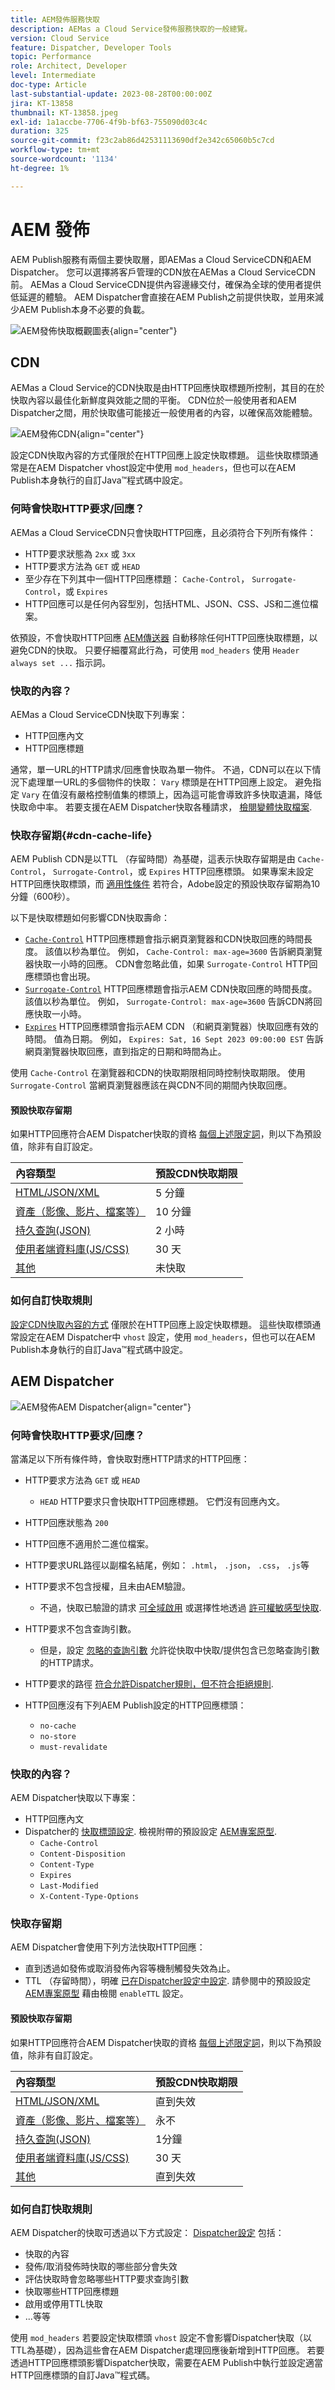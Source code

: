 ```yaml
---
title: AEM發佈服務快取
description: AEMas a Cloud Service發佈服務快取的一般總覽。
version: Cloud Service
feature: Dispatcher, Developer Tools
topic: Performance
role: Architect, Developer
level: Intermediate
doc-type: Article
last-substantial-update: 2023-08-28T00:00:00Z
jira: KT-13858
thumbnail: KT-13858.jpeg
exl-id: 1a1accbe-7706-4f9b-bf63-755090d03c4c
duration: 325
source-git-commit: f23c2ab86d42531113690df2e342c65060b5c7cd
workflow-type: tm+mt
source-wordcount: '1134'
ht-degree: 1%

---
```


# AEM 發佈

AEM Publish服務有兩個主要快取層，即AEMas a Cloud ServiceCDN和AEM Dispatcher。 您可以選擇將客戶管理的CDN放在AEMas a Cloud ServiceCDN前。 AEMas a Cloud ServiceCDN提供內容邊緣交付，確保為全球的使用者提供低延遲的體驗。 AEM Dispatcher會直接在AEM Publish之前提供快取，並用來減少AEM Publish本身不必要的負載。

![AEM發佈快取概觀圖表](./assets/publish/publish-all.png){align="center"}

## CDN

AEMas a Cloud Service的CDN快取是由HTTP回應快取標題所控制，其目的在於快取內容以最佳化新鮮度與效能之間的平衡。 CDN位於一般使用者和AEM Dispatcher之間，用於快取儘可能接近一般使用者的內容，以確保高效能體驗。

![AEM發佈CDN](./assets/publish/publish-cdn.png){align="center"}

設定CDN快取內容的方式僅限於在HTTP回應上設定快取標題。 這些快取標頭通常是在AEM Dispatcher vhost設定中使用 `mod_headers`，但也可以在AEM Publish本身執行的自訂Java™程式碼中設定。

### 何時會快取HTTP要求/回應？

AEMas a Cloud ServiceCDN只會快取HTTP回應，且必須符合下列所有條件：

+ HTTP要求狀態為 `2xx` 或 `3xx`
+ HTTP要求方法為 `GET` 或 `HEAD`
+ 至少存在下列其中一個HTTP回應標題： `Cache-Control`， `Surrogate-Control`，或  `Expires`
+ HTTP回應可以是任何內容型別，包括HTML、JSON、CSS、JS和二進位檔案。

依預設，不會快取HTTP回應 [AEM傳送器](#aem-dispatcher) 自動移除任何HTTP回應快取標題，以避免CDN的快取。 只要仔細覆寫此行為，可使用 `mod_headers` 使用 `Header always set ...` 指示詞。

### 快取的內容？

AEMas a Cloud ServiceCDN快取下列專案：

+ HTTP回應內文
+ HTTP回應標題

通常，單一URL的HTTP請求/回應會快取為單一物件。 不過，CDN可以在以下情況下處理單一URL的多個物件的快取： `Vary` 標頭是在HTTP回應上設定。 避免指定 `Vary` 在值沒有嚴格控制值集的標頭上，因為這可能會導致許多快取遺漏，降低快取命中率。 若要支援在AEM Dispatcher快取各種請求， [檢閱變體快取檔案](https://experienceleague.adobe.com/docs/experience-manager-learn/cloud-service/developing/advanced/variant-caching.html).

### 快取存留期{#cdn-cache-life}

AEM Publish CDN是以TTL （存留時間）為基礎，這表示快取存留期是由 `Cache-Control`， `Surrogate-Control`，或 `Expires` HTTP回應標頭。 如果專案未設定HTTP回應快取標頭，而 [適用性條件](#when-are-http-requestsresponses-cached) 若符合，Adobe設定的預設快取存留期為10分鐘（600秒）。

以下是快取標題如何影響CDN快取壽命：

+ [`Cache-Control`](https://developer.fastly.com/reference/http/http-headers/Cache-Control/) HTTP回應標題會指示網頁瀏覽器和CDN快取回應的時間長度。 該值以秒為單位。 例如， `Cache-Control: max-age=3600` 告訴網頁瀏覽器快取一小時的回應。 CDN會忽略此值，如果 `Surrogate-Control` HTTP回應標頭也會出現。
+ [`Surrogate-Control`](https://developer.fastly.com/reference/http/http-headers/Surrogate-Control/) HTTP回應標題會指示AEM CDN快取回應的時間長度。 該值以秒為單位。 例如， `Surrogate-Control: max-age=3600` 告訴CDN將回應快取一小時。
+ [`Expires`](https://developer.fastly.com/reference/http/http-headers/Expires/) HTTP回應標頭會指示AEM CDN （和網頁瀏覽器）快取回應有效的時間。 值為日期。 例如， `Expires: Sat, 16 Sept 2023 09:00:00 EST` 告訴網頁瀏覽器快取回應，直到指定的日期和時間為止。

使用 `Cache-Control` 在瀏覽器和CDN的快取期限相同時控制快取期限。 使用 `Surrogate-Control` 當網頁瀏覽器應該在與CDN不同的期間內快取回應。

#### 預設快取存留期

如果HTTP回應符合AEM Dispatcher快取的資格 [每個上述限定詞](#when-are-http-requestsresponses-cached)，則以下為預設值，除非有自訂設定。

| 內容類型 | 預設CDN快取期限 |
|:------------ |:---------- |
| [HTML/JSON/XML](https://experienceleague.adobe.com/docs/experience-manager-cloud-service/content/implementing/content-delivery/caching.html#html-text) | 5 分鐘 |
| [資產（影像、影片、檔案等）](https://experienceleague.adobe.com/docs/experience-manager-cloud-service/content/implementing/content-delivery/caching.html#images) | 10 分鐘 |
| [持久查詢(JSON)](https://experienceleague.adobe.com/docs/experience-manager-cloud-service/content/headless/graphql-api/persisted-queries.html?publish-instances) | 2 小時 |
| [使用者端資料庫(JS/CSS)](https://experienceleague.adobe.com/docs/experience-manager-cloud-service/content/implementing/content-delivery/caching.html#client-side-libraries) | 30 天 |
| [其他](https://experienceleague.adobe.com/docs/experience-manager-cloud-service/content/implementing/content-delivery/caching.html#other-content) | 未快取 |

### 如何自訂快取規則

[設定CDN快取內容的方式](https://experienceleague.adobe.com/docs/experience-manager-cloud-service/content/implementing/content-delivery/caching.html#disp) 僅限於在HTTP回應上設定快取標題。 這些快取標頭通常設定在AEM Dispatcher中 `vhost` 設定，使用 `mod_headers`，但也可以在AEM Publish本身執行的自訂Java™程式碼中設定。

## AEM Dispatcher

![AEM發佈AEM Dispatcher](./assets/publish/publish-dispatcher.png){align="center"}

### 何時會快取HTTP要求/回應？

當滿足以下所有條件時，會快取對應HTTP請求的HTTP回應：

+ HTTP要求方法為 `GET` 或 `HEAD`
   + `HEAD` HTTP要求只會快取HTTP回應標題。 它們沒有回應內文。
+ HTTP回應狀態為 `200`
+ HTTP回應不適用於二進位檔案。
+ HTTP要求URL路徑以副檔名結尾，例如： `.html`， `.json`， `.css`， `.js`等
+ HTTP要求不包含授權，且未由AEM驗證。
   + 不過，快取已驗證的請求 [可全域啟用](https://experienceleague.adobe.com/docs/experience-manager-dispatcher/using/configuring/dispatcher-configuration.html#caching-when-authentication-is-used) 或選擇性地透過 [許可權敏感型快取](https://experienceleague.adobe.com/docs/experience-manager-dispatcher/using/configuring/permissions-cache.html).
+ HTTP要求不包含查詢引數。
   + 但是，設定 [忽略的查詢引數](https://experienceleague.adobe.com/docs/experience-manager-dispatcher/using/configuring/dispatcher-configuration.html?lang=en#ignoring-url-parameters) 允許從快取中快取/提供包含已忽略查詢引數的HTTP請求。
+ HTTP要求的路徑 [符合允許Dispatcher規則，但不符合拒絕規則](https://experienceleague.adobe.com/docs/experience-manager-dispatcher/using/configuring/dispatcher-configuration.html#specifying-the-documents-to-cache).
+ HTTP回應沒有下列AEM Publish設定的HTTP回應標頭：

   + `no-cache`
   + `no-store`
   + `must-revalidate`

### 快取的內容？

AEM Dispatcher快取以下專案：

+ HTTP回應內文
+ Dispatcher的 [快取標頭設定](https://experienceleague.adobe.com/docs/experience-manager-dispatcher/using/configuring/dispatcher-configuration.html#caching-http-response-headers). 檢視附帶的預設設定 [AEM專案原型](https://github.com/adobe/aem-project-archetype/blob/develop/src/main/archetype/dispatcher.cloud/src/conf.dispatcher.d/available_farms/default.farm#L106-L113).
   + `Cache-Control`
   + `Content-Disposition`
   + `Content-Type`
   + `Expires`
   + `Last-Modified`
   + `X-Content-Type-Options`

### 快取存留期

AEM Dispatcher會使用下列方法快取HTTP回應：

+ 直到透過如發佈或取消發佈內容等機制觸發失效為止。
+ TTL （存留時間），明確 [已在Dispatcher設定中設定](https://experienceleague.adobe.com/docs/experience-manager-dispatcher/using/configuring/dispatcher-configuration.html#configuring-time-based-cache-invalidation-enablettl). 請參閱中的預設設定 [AEM專案原型](https://github.com/adobe/aem-project-archetype/blob/develop/src/main/archetype/dispatcher.cloud/src/conf.dispatcher.d/available_farms/default.farm#L122-L127) 藉由檢閱 `enableTTL` 設定。

#### 預設快取存留期

如果HTTP回應符合AEM Dispatcher快取的資格 [每個上述限定詞](#when-are-http-requestsresponses-cached-1)，則以下為預設值，除非有自訂設定。

| 內容類型 | 預設CDN快取期限 |
|:------------ |:---------- |
| [HTML/JSON/XML](https://experienceleague.adobe.com/docs/experience-manager-cloud-service/content/implementing/content-delivery/caching.html#html-text) | 直到失效 |
| [資產（影像、影片、檔案等）](https://experienceleague.adobe.com/docs/experience-manager-cloud-service/content/implementing/content-delivery/caching.html#images) | 永不 |
| [持久查詢(JSON)](https://experienceleague.adobe.com/docs/experience-manager-cloud-service/content/headless/graphql-api/persisted-queries.html?publish-instances) | 1分鐘 |
| [使用者端資料庫(JS/CSS)](https://experienceleague.adobe.com/docs/experience-manager-cloud-service/content/implementing/content-delivery/caching.html#client-side-libraries) | 30 天 |
| [其他](https://experienceleague.adobe.com/docs/experience-manager-cloud-service/content/implementing/content-delivery/caching.html#other-content) | 直到失效 |

### 如何自訂快取規則

AEM Dispatcher的快取可透過以下方式設定： [Dispatcher設定](https://experienceleague.adobe.com/docs/experience-manager-dispatcher/using/configuring/dispatcher-configuration.html?lang=en#configuring-the-dispatcher-cache-cache) 包括：

+ 快取的內容
+ 發佈/取消發佈時快取的哪些部分會失效
+ 評估快取時會忽略哪些HTTP要求查詢引數
+ 快取哪些HTTP回應標題
+ 啟用或停用TTL快取
+ ...等等

使用 `mod_headers` 若要設定快取標頭 `vhost` 設定不會影響Dispatcher快取（以TTL為基礎），因為這些會在AEM Dispatcher處理回應後新增到HTTP回應。 若要透過HTTP回應標頭影響Dispatcher快取，需要在AEM Publish中執行並設定適當HTTP回應標頭的自訂Java™程式碼。
